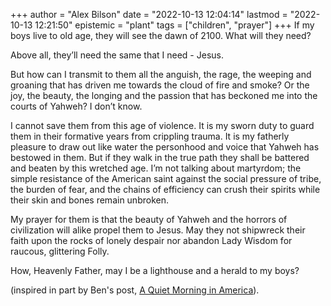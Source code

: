 +++
author = "Alex Bilson"
date = "2022-10-13 12:04:14"
lastmod = "2022-10-13 12:21:50"
epistemic = "plant"
tags = ["children", "prayer"]
+++
If my boys live to old age, they will see the dawn of 2100. What will they need?

Above all, they’ll need the same that I need - Jesus.

But how can I transmit to them all the anguish, the rage, the weeping and groaning that has driven me towards the cloud of fire and smoke? Or the joy, the beauty, the longing and the passion that has beckoned me into the courts of Yahweh? I don’t know.

I cannot save them from this age of violence. It is my sworn duty to guard them in their formative years from crippling trauma. It is my fatherly pleasure to draw out like water the personhood and voice that Yahweh has bestowed in them. But if they walk in the true path they shall be battered and beaten by this wretched age. I’m not talking about martyrdom; the simple resistance of the American saint against the social pressure of tribe, the burden of fear, and the chains of efficiency can crush their spirits while their skin and bones remain unbroken.

My prayer for them is that the beauty of Yahweh and the horrors of civilization will alike propel them to Jesus. May they not shipwreck their faith upon the rocks of lonely despair nor abandon Lady Wisdom for raucous, glittering Folly.

How, Heavenly Father, may I be a lighthouse and a herald to my boys?

(inspired in part by Ben's post, [A Quiet Morning in America](https://werd.io/2022/a-quiet-morning-in-america)).

